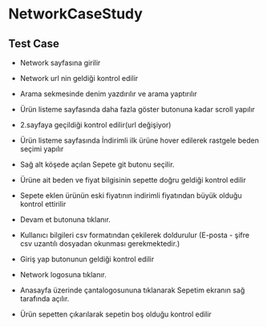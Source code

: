 # NetworkCaseStudy

## Test Case


* Network sayfasına girilir

* Network url nin geldiği kontrol edilir

* Arama sekmesinde denim yazdırılır ve arama yaptırılır

* Ürün listeme sayfasında daha fazla göster butonuna kadar scroll yapılır

* 2.sayfaya geçildiği kontrol edilir(url değişiyor)

* Ürün listeme sayfasında İndirimli ilk ürüne hover edilerek rastgele beden seçimi yapılır

* Sağ alt köşede açılan Sepete git butonu seçilir.

* Ürüne ait beden ve fiyat bilgisinin sepette doğru geldiği kontrol edilir

* Sepete eklen ürünün eski fiyatının indirimli fiyatından büyük olduğu kontrol ettirilir

* Devam et butonuna tıklanır.

* Kullanıcı bilgileri csv formatından çekilerek doldurulur (E-posta - şifre csv uzantılı dosyadan okunması
gerekmektedir.)

* Giriş yap butonunun geldiği kontrol edilir

* Network logosuna tıklanır.

* Anasayfa üzerinde çantalogosununa tıklanarak Sepetim ekranın sağ tarafında açılır.

* Ürün sepetten çıkarılarak sepetin boş olduğu kontrol edilir
